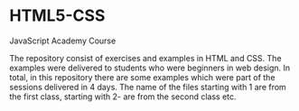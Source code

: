 # HTML5-CSS
JavaScript Academy Course

The repository consist of exercises and examples in HTML and CSS. 
The examples were delivered to students who were beginners in web design.
In total, in this repository there are some examples which were part of the sessions delivered in 4 days.
The name of the files starting with 1 are from the first class, starting with 2- are from the second class etc.


